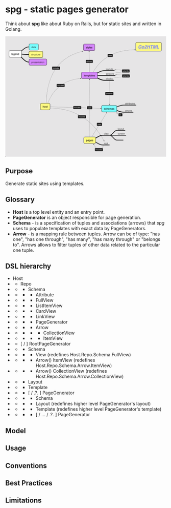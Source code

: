 # spg - static pages generator

Think about **spg** like about Ruby on Rails, but for static sites and written in Golang.

![model](doc/model.png "model")

## Purpose
Generate static sites using templates.
## Glossary
- **Host** is a top level entity and an entry point.
- **PageGenerator** is an object responsible for page generation.
- **Schema** - is a specification of tuples and associations (arrows) that _spg_ uses to populate templates with exact data by PageGenerators.
- **Arrow** - is a mapping rule between tuples. Arrow can be of type: "has one", "has one through", "has many", "has many through" or "belongs to". Arrows allows to filter tuples of other data related to the particular one tuple.

## DSL hierarchy

- Host
- - Repo
- - - Schema
- - - - Attribute
- - - - FullView
- - - - ListItemView
- - - - CardView
- - - - LinkView
- - - - PageGenerator
- - - - Arrow
- - - - - CollectionView
- - - - - ItemView
- - [ / ] RootPageGenerator
- - - Schema
- - - - View (redefines Host.Repo.Schema.FullView)
- - - - Arrow(<Arrow>) ItemView (redefines Host.Repo.Schema.Arrow.ItemView)
- - - - Arrow(<Arrow>) CollectionView (redefines Host.Repo.Schema.Arrow.CollectionView)
- - - Layout
- - - Template
- - - [ / .?. ] PageGenerator
- - - - Schema
- - - - Layout (redefines higher level PageGenerator's layout)
- - - - Template (redefines higher level PageGenerator's template)
- - - - [ / ... / .?. ] PageGenerator
## Model


## Usage

## Conventions

## Best Practices

## Limitations

